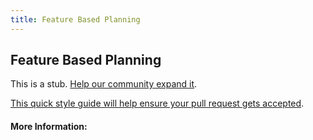 ```yaml
---
title: Feature Based Planning
---
```


## Feature Based Planning

This is a stub. [Help our community expand it](https://github.com/freeCodeCamp/guide-articles/tree/master/articles/Agile/Feature-Based-Planning/index.md).

[This quick style guide will help ensure your pull request gets accepted](https://github.com/freeCodeCamp/guide-articles/blob/master/README.md).

<!-- The article goes here, in GitHub-flavored Markdown. Feel free to add YouTube videos, images, and CodePen/JSBin embeds  -->

#### More Information:
<!-- Please add any articles you think might be helpful to read before writing the article -->


